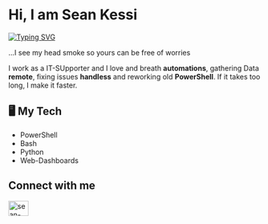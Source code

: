 # Hi, I am Sean Kessi

[![Typing SVG](https://readme-typing-svg.demolab.com/?lines=Automation+Artist..;Padel+bouncer..;IT-SUpporter)](https://git.io/typing-svg)


...I see my head smoke so yours can be free of worries

I work as a IT-SUpporter and I love and breath **automations**, gathering Data **remote**, fixing issues **handless** and reworking old  **PowerShell**. If it takes too long, I make it faster.

## 🖥️ My Tech

- PowerShell
- Bash
- Python
- Web-Dashboards

## Connect with me
<p align="left">
<a href="https://www.linkedin.com/in/sean-kessi-b48881263/" target="blank"><img align="center" src="https://raw.githubusercontent.com/rahuldkjain/github-profile-readme-generator/master/src/images/icons/Social/linked-in-alt.svg" alt="sean-kessi-b48881263" height="30" width="40" /></a>
</p>
